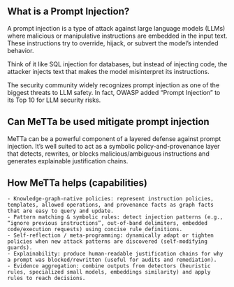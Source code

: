 ## What is a Prompt Injection?

A prompt injection is a type of attack against large language models (LLMs) where malicious or manipulative instructions are embedded in the input text. These instructions try to override, hijack, or subvert the model’s intended behavior.

Think of it like SQL injection for databases, but instead of injecting code, the attacker injects text that makes the model misinterpret its instructions.

The security community widely recognizes prompt injection as one of the biggest threats to LLM safety. In fact, OWASP added “Prompt Injection” to its Top 10 for LLM security risks.

## Can MeTTa be used mitigate prompt injection
MeTTa can be a powerful component of a layered defense against prompt injection. It’s well suited to act as a symbolic policy-and-provenance layer that detects, rewrites, or blocks malicious/ambiguous instructions and generates explainable justification chains.

## How MeTTa helps (capabilities)

    - Knowledge-graph-native policies: represent instruction policies, templates, allowed operations, and provenance facts as graph facts that are easy to query and update.
    - Pattern matching & symbolic rules: detect injection patterns (e.g., “ignore previous instructions”, out-of-band delimiters, embedded code/execution requests) using concise rule definitions.
    - Self-reflection / meta-programming: dynamically adapt or tighten policies when new attack patterns are discovered (self-modifying guards).
    - Explainability: produce human-readable justification chains for why a prompt was blocked/rewritten (useful for audits and remediation).
    - Evidence aggregation: combine outputs from detectors (heuristic rules, specialized small models, embeddings similarity) and apply rules to reach decisions.